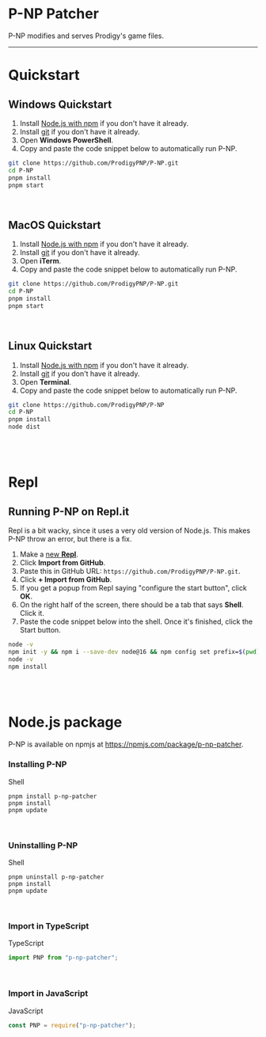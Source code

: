 # P-NP Patcher
P-NP modifies and serves Prodigy's game files.
<br>

------

# Quickstart

## Windows Quickstart

1. Install [Node.js with npm](https://nodejs.org) if you don't have it already.
2. Install [git](https://git-scm.com) if you don't have it already.
3. Open **Windows PowerShell**.
4. Copy and paste the code snippet below to automatically run P-NP.

```sh
git clone https://github.com/ProdigyPNP/P-NP.git
cd P-NP
pnpm install
pnpm start
```
<br>



## MacOS Quickstart

1. Install [Node.js with npm](https://nodejs.org) if you don't have it already.
2. Install [git](https://git-scm.com) if you don't have it already.
3. Open **iTerm**.
4. Copy and paste the code snippet below to automatically run P-NP.

```sh
git clone https://github.com/ProdigyPNP/P-NP.git
cd P-NP
pnpm install
pnpm start
```
<br>



## Linux Quickstart

1. Install [Node.js with npm](https://nodejs.org) if you don't have it already.
2. Install [git](https://git-scm.com) if you don't have it already.
3. Open **Terminal**.
4. Copy and paste the code snippet below to automatically run P-NP.

```sh
git clone https://github.com/ProdigyPNP/P-NP
cd P-NP
pnpm install
node dist
```
<br><br>




# Repl

## Running P-NP on Repl.it
Repl is a bit wacky, since it uses a very old version of Node.js. This makes P-NP throw an error, but there is a fix.

1. Make a [new **Repl**](https://repl.it/new).
2. Click **Import from GitHub**.
3. Paste this in GitHub URL: ``https://github.com/ProdigyPNP/P-NP.git``.
4. Click **+ Import from GitHub**.
5. If you get a popup from Repl saying "configure the start button", click **OK**.
6. On the right half of the screen, there should be a tab that says **Shell**. Click it.
7. Paste the code snippet below into the shell. Once it's finished, click the Start button.

```sh
node -v
npm init -y && npm i --save-dev node@16 && npm config set prefix=$(pwd)/node_modules/node && export PATH=$(pwd)/node_modules/node/bin:$PATH
node -v
npm install

```

<br><br>

# Node.js package

P-NP is available on npmjs at https://npmjs.com/package/p-np-patcher.

### Installing P-NP
Shell
```shell
pnpm install p-np-patcher
pnpm install
pnpm update
```

<br>

### Uninstalling P-NP
Shell
```shell
pnpm uninstall p-np-patcher
pnpm install
pnpm update
```

<br>

### Import in TypeScript
TypeScript
```typescript
import PNP from "p-np-patcher";
```

<br>

### Import in JavaScript
JavaScript
```javascript
const PNP = require("p-np-patcher");
```

<br>
